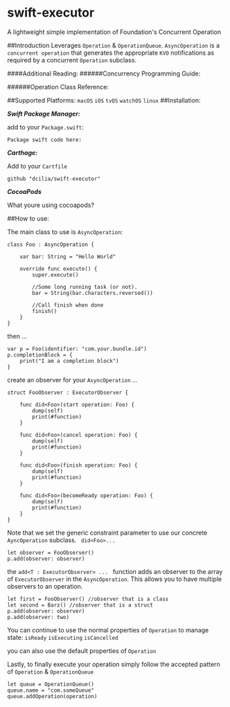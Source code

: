 # swift-executor
A lightweight simple implementation of Foundation's Concurrent Operation

##Introduction
Leverages ``` Operation ``` & ``` OperationQueue ```.  ``` AsyncOperation ``` is a ```concurrent operation``` that generates the appropriate ```KVO``` notifications as required by a concurrent ```Operation``` subclass.

####Additional Reading:
######Concurrency Programming Guide:

######Operation Class Reference:

##Supported Platforms:
```macOS``` ```iOS``` ```tvOS``` ```watchOS``` ```linux```
##Installation:

***Swift Package Manager:***

add to your ```Package.swift```:

```
Package swift code here:
```
***Carthage:***

Add to your ```Cartfile```

```
github "dcilia/swift-executor"
```


***CocoaPods***

What youre using cocoapods?

##How to use:

The main class to use is ```AsyncOperation```:

```
class Foo : AsyncOperation {
    
    var bar: String = "Hello World"
    
    override func execute() {
        super.execute()
        
        //Some long running task (or not).
        bar = String(bar.characters.reversed())
        
        //Call finish when done
        finish()
    }
}

```

then ...

```
var p = Foo(identifier: "com.your.bundle.id")
p.completionBlock = {
    print("I am a completion block")
}
```

create an observer for your ```AsyncOperation``` ...

```
struct FooObserver : ExecutorObserver {
    
    func did<Foo>(start operation: Foo) {
        dump(self)
        print(#function)
    }
    
    func did<Foo>(cancel operation: Foo) {
        dump(self)
        print(#function)
    }
    
    func did<Foo>(finish operation: Foo) {
        dump(self)
        print(#function)
    }
    
    func did<Foo>(becomeReady operation: Foo) {
        dump(self)
        print(#function)
    }
}
```
Note that we set the generic constraint parameter to use our concrete ```AyncOperation``` subclass. ``` did<Foo>...```

```
let observer = FooObserver()
p.add(observer: observer)
```
the ```add<T : ExecutorObserver> ... ``` function adds an observer to the array of ```ExecutorObserver``` in the ```AsyncOperation```.  This allows you to have multiple observers to an operation.

```
let first = FooObserver() //observer that is a class
let second = Barz() //observer that is a struct
p.add(observer: observer)
p.add(observer: two)
```
You can continue to use the normal properties of ```Operation``` to manage state:
```isReady``` ```isExecuting``` ```isCancelled```

you can also use the default properties of ```Operation```

Lastly, to finally execute your operation simply follow the accepted pattern of ```Operation``` & ```OperationQueue```

```
let queue = OperationQueue()
queue.name = "com.someQueue"
queue.addOperation(operation)
```
   
